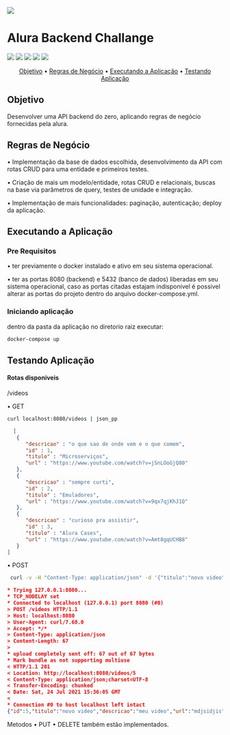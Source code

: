 <img src="https://raw.githubusercontent.com/drigues90/aluraflix-backend/053f19da2a792ee6d79436501e5f47a47463a25b/alura-challanges.PNG">

# Alura Backend Challange
<img src="https://img.shields.io/badge/JAVA-11-red"> <img src="https://img.shields.io/badge/Spring%20Boot-2.1.4-green"> <img src="https://img.shields.io/badge/Postgresql-13-blue"> <img src="https://img.shields.io/badge/Docker-19.03.12-blueviolet"> <img src="https://img.shields.io/badge/Maven-3.8.1-ff69b4">

<p align="center">
 <a href="#objetivo">Objetivo</a> •
 <a href="#rng">Regras de Negócio</a> •
 <a href="#executando">Executando a Aplicação</a> • 
 <a href="#testes">Testando Aplicação</a> 
</p>

<h2 id="objetivo"> Objetivo </h2>
Desenvolver uma API backend do zero, aplicando regras de negócio fornecidas pela alura.

<h2 id="rng">Regras de Negócio </h2>
<p> • Implementação da base de dados escolhida, desenvolvimento da API com rotas CRUD para uma entidade e primeiros testes.</p>
<p> • Criação de mais um modelo/entidade, rotas CRUD e relacionais, buscas na base via parâmetros de query, testes de unidade e integração.</p>
<p> • Implementação de mais funcionalidades: paginação, autenticação; deploy da aplicação.</p>

<h2 id="executando"> Executando a Aplicação </h2>
<h3> Pre Requisitos </h3>
<p> • ter previamente o docker instalado e ativo em seu sistema operacional.</p>
<p> • ter as portas 8080 (backend) e 5432 (banco de dados) liberadas em seu sistema operacional, caso as portas citadas estajam indisponivel é possivel alterar as portas do projeto dentro do arquivo docker-compose.yml.</p>
<h3> Iniciando aplicação </h3>
dentro da pasta da aplicação no diretorio raiz executar:

```bash
docker-compose up
```

<h2 id="testes">Testando Aplicação</h2> 
<h4>Rotas disponiveis</h4> 
<p>  /videos 
  
  • GET 
  
  ```bash
curl localhost:8080/videos | json_pp
```

```json
  [
   {
      "descricao" : "o que sao de onde vem e o que comem",
      "id" : 1,
      "titulo" : "Microserviços",
      "url" : "https://www.youtube.com/watch?v=jSnLOoGjQ80"
   },
   {
      "descricao" : "sempre curti",
      "id" : 2,
      "titulo" : "Emuladores",
      "url" : "https://www.youtube.com/watch?v=9qx7qjKhJ1Q"
   },
   {
      "descricao" : "curioso pra assistir",
      "id" : 3,
      "titulo" : "Alura Cases",
      "url" : "https://www.youtube.com/watch?v=Amt8gqUCHB8"
   }
]
```
• POST
```bash
 curl -v -H "Content-Type: application/json" -d '{"titulo":"novo video","descricao":"meu video", "url": "mdjsidjis"}'  http://localhost:8080/videos
```
  
```json
* Trying 127.0.0.1:8080...
* TCP_NODELAY set
* Connected to localhost (127.0.0.1) port 8080 (#0)
> POST /videos HTTP/1.1
> Host: localhost:8080
> User-Agent: curl/7.68.0
> Accept: */*
> Content-Type: application/json
> Content-Length: 67
>
* upload completely sent off: 67 out of 67 bytes
* Mark bundle as not supporting multiuse
< HTTP/1.1 201
< Location: http://localhost:8080/videos/5
< Content-Type: application/json;charset=UTF-8
< Transfer-Encoding: chunked
< Date: Sat, 24 Jul 2021 15:36:05 GMT
<
* Connection #0 to host localhost left intact
{"id":5,"titulo":"novo video","descricao":"meu video","url":"mdjsidjis"}
  ```
  
 Metodos • PUT • DELETE também estão implementados.
